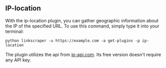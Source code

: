 ## IP-location

With the ip-location plugin, you can gather geographic information about the IP of the specified URL. To use this command, simply type it into your terminal:

```shell
python linkscraper -u https://example.com -a get-plugins -p ip-location
```

The plugin utilizes the api from [ip-api.com](). Its free version doesn't require any API key.

